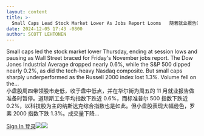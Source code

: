 ```yaml
---
layout: content
title: >-
  Small Caps Lead Stock Market Lower As Jobs Report Looms	随着就业报告的临近，小盘股引领股市走低
date: 2024-12-05 17:43 -0800
author: SCOTT LEHTONEN
---
```







Small caps led the stock market lower Thursday, ending at session lows and pausing as Wall Street braced for Friday's November jobs report. The Dow Jones Industrial Average dropped nearly 0.6%, while the S&P 500 dipped nearly 0.2%, as did the tech-heavy Nasdaq composite. But small caps sharply underperformed as the Russell 2000 index lost 1.3%. Volume fell on the…  
小盘股周四带领股市走低，收于盘中低点，并在华尔街为周五的 11 月就业报告做准备时暂停。道琼斯工业平均指数下跌近 0.6%，而标准普尔 500 指数下跌近 0.2%，以科技股为主的纳斯达克综合指数也是如此。但小盘股表现大幅逊色，罗素 2000 指数下跌 1.3%。成交量下降...

[Sign In 登录](https://myibd.investors.com/secure/signin.aspx?as=paywall&eurl=https%3A%2F%2Fwww.investors.com%2Fmarket-trend%2Fthe-big-picture%2Fstock-market-small-caps-jobs-report-apple-meta-tsmc%2F)[![](https://www.investors.com/wp-content/uploads/2018/06/Paywall-Patch_shadow2.png)](http://shop.investors.com/products/offerselection.aspx?cmpn=ICA_N_20INTRO&intcode=paywall%7Chrdpaywall%7Cna%7C2020%7Cna%7Cibdd%7Cna%7C%7C718738&src=APAFBQ)[![](https://www.investors.com/wp-content/uploads/2018/06/Mobile_paywall-1-1.png)](http://shop.investors.com/products/offerselection.aspx?cmpn=ICA_N_20INTRO&intcode=paywall%7Chrdpaywall%7Cna%7C2020%7Cna%7Cibdd%7Cna%7C%7C718738&src=APAFBQ) 

